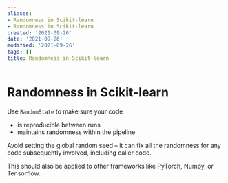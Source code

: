 ```yaml
---
aliases:
- Randomness in Scikit-learn
- Randomness in Scikit-learn
created: '2021-09-26'
date: '2021-09-26'
modified: '2021-09-26'
tags: []
title: Randomness in Scikit-learn
---
```


# Randomness in Scikit-learn

Use `RandomState` to make sure your code
- is reproducible between runs
- maintains randomness within the pipeline

Avoid setting the global random seed – it can fix all the randomness for any code subsequently involved, including caller code.

This should also be applied to other frameworks like PyTorch, Numpy, or Tensorflow.